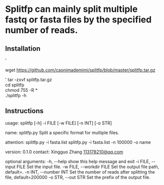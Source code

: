 # Splitfp can mainly split multiple fastq or fasta files by the specified number of reads.
## Installation
'<p><a>wget https://github.com/caonimademimi/splitfp/blob/master/splitfp.tar.gz </a></p>'
tar -zxvf splitfp.tar.gz \
cd splitfp \
chmod 755 -R * \
./splitfp -h

## Instructions
<p><a>usage: splitfp [-h] -i FILE [-w FILE] [-n INT] [-o STR] 

name: 
    splitfp.py  Split a specific format for multiple files. 

attention: 
    splitfp.py -i fasta.list 
    splitfp.py -i fasta.list -n 100000 -o name 

version: 0.1.0 
contact:  Xingguo Zhang <113178210@qq.com> 

optional arguments: 
  -h, --help            show this help message and exit 
  -i FILE, --input FILE 
                        Set the input file. 
  -w FILE, --workdir FILE 
                        Set the output file path, default=. 
  -n INT, --number INT  Set the number of reads after splitting the file, 
                        default=200000 
  -o STR, --out STR     Set the prefix of the output file. </a></p>

